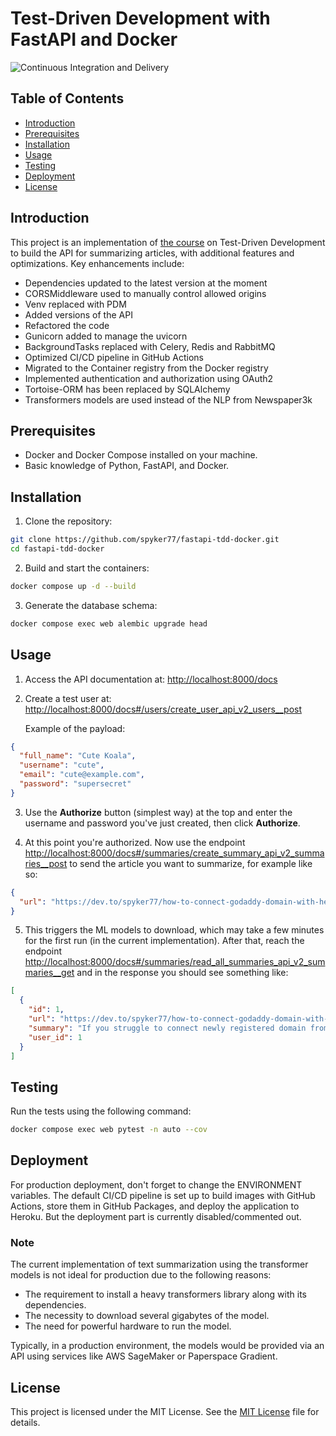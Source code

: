 # Test-Driven Development with FastAPI and Docker

![Continuous Integration and Delivery](https://github.com/spyker77/fastapi-tdd-docker/workflows/Continuous%20Integration%20and%20Delivery/badge.svg?branch=main)

## Table of Contents

- [Introduction](#introduction)
- [Prerequisites](#prerequisites)
- [Installation](#installation)
- [Usage](#usage)
- [Testing](#testing)
- [Deployment](#deployment)
- [License](#license)

## Introduction

This project is an implementation of [the course](https://testdriven.io/courses/tdd-fastapi/) on Test-Driven Development to build the API for summarizing articles, with additional features and optimizations. Key enhancements include:

- Dependencies updated to the latest version at the moment
- CORSMiddleware used to manually control allowed origins
- Venv replaced with PDM
- Added versions of the API
- Refactored the code
- Gunicorn added to manage the uvicorn
- BackgroundTasks replaced with Celery, Redis and RabbitMQ
- Optimized CI/CD pipeline in GitHub Actions
- Migrated to the Container registry from the Docker registry
- Implemented authentication and authorization using OAuth2
- Tortoise-ORM has been replaced by SQLAlchemy
- Transformers models are used instead of the NLP from Newspaper3k

## Prerequisites

- Docker and Docker Compose installed on your machine.
- Basic knowledge of Python, FastAPI, and Docker.

## Installation

1. Clone the repository:

```bash
git clone https://github.com/spyker77/fastapi-tdd-docker.git
cd fastapi-tdd-docker
```

2. Build and start the containers:

```bash
docker compose up -d --build
```

3. Generate the database schema:

```bash
docker compose exec web alembic upgrade head
```

## Usage

1. Access the API documentation at: <http://localhost:8000/docs>
2. Create a test user at: <http://localhost:8000/docs#/users/create_user_api_v2_users__post>

    Example of the payload:

```json
{
  "full_name": "Cute Koala",
  "username": "cute",
  "email": "cute@example.com",
  "password": "supersecret"
}
```

3. Use the **Authorize** button (simplest way) at the top and enter the username and password you've just created, then click **Authorize**.

4. At this point you're authorized. Now use the endpoint <http://localhost:8000/docs#/summaries/create_summary_api_v2_summaries__post> to send the article you want to summarize, for example like so:

```json
{
  "url": "https://dev.to/spyker77/how-to-connect-godaddy-domain-with-heroku-and-cloudflare-mdh"
}
```

5. This triggers the ML models to download, which may take a few minutes for the first run (in the current implementation). After that, reach the endpoint <http://localhost:8000/docs#/summaries/read_all_summaries_api_v2_summaries__get> and in the response you should see something like:

```json
[
  {
    "id": 1,
    "url": "https://dev.to/spyker77/how-to-connect-godaddy-domain-with-heroku-and-cloudflare-mdh",
    "summary": "If you struggle to connect newly registered domain from GoDaddy with your app at Heroku, and in addition would like to use advantages of Cloudflare – this article is for you. Hope it will help you and without many words, let's jump in!Sections: Heroku settings, Cloudflare settings and GoDaddy settings.",
    "user_id": 1
  }
]
```

## Testing

Run the tests using the following command:

```bash
docker compose exec web pytest -n auto --cov
```

## Deployment

For production deployment, don't forget to change the ENVIRONMENT variables. The default CI/CD pipeline is set up to build images with GitHub Actions, store them in GitHub Packages, and deploy the application to Heroku. But the deployment part is currently disabled/commented out.

### Note

The current implementation of text summarization using the transformer models is not ideal for production due to the following reasons:

- The requirement to install a heavy transformers library along with its dependencies.
- The necessity to download several gigabytes of the model.
- The need for powerful hardware to run the model.

Typically, in a production environment, the models would be provided via an API using services like AWS SageMaker or Paperspace Gradient.

## License

This project is licensed under the MIT License. See the [MIT License](LICENSE) file for details.
